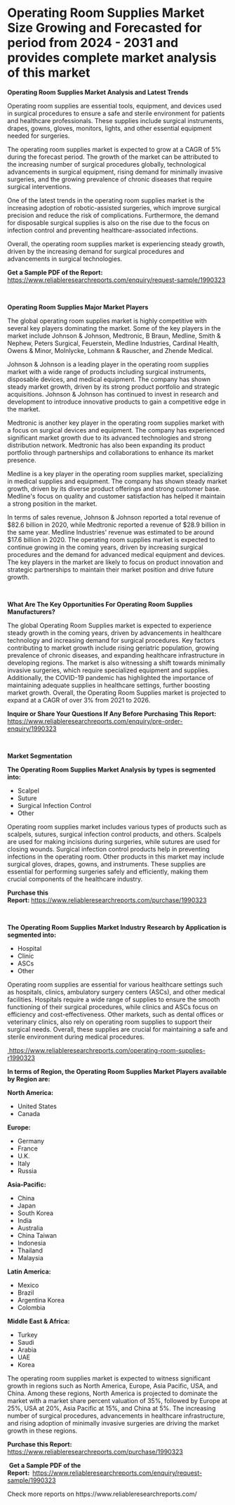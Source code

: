 <p><h1>Operating Room Supplies Market Size Growing and Forecasted for period from 2024 - 2031 and provides complete market analysis of this market</h1></p><p><strong>Operating Room Supplies Market Analysis and Latest Trends</strong></p>
<p><p>Operating room supplies are essential tools, equipment, and devices used in surgical procedures to ensure a safe and sterile environment for patients and healthcare professionals. These supplies include surgical instruments, drapes, gowns, gloves, monitors, lights, and other essential equipment needed for surgeries.</p><p>The operating room supplies market is expected to grow at a CAGR of 5% during the forecast period. The growth of the market can be attributed to the increasing number of surgical procedures globally, technological advancements in surgical equipment, rising demand for minimally invasive surgeries, and the growing prevalence of chronic diseases that require surgical interventions.</p><p>One of the latest trends in the operating room supplies market is the increasing adoption of robotic-assisted surgeries, which improve surgical precision and reduce the risk of complications. Furthermore, the demand for disposable surgical supplies is also on the rise due to the focus on infection control and preventing healthcare-associated infections.</p><p>Overall, the operating room supplies market is experiencing steady growth, driven by the increasing demand for surgical procedures and advancements in surgical technologies.</p></p>
<p><strong>Get a Sample PDF of the Report:&nbsp;</strong> <a href="https://www.reliableresearchreports.com/enquiry/request-sample/1990323">https://www.reliableresearchreports.com/enquiry/request-sample/1990323</a></p>
<p>&nbsp;</p>
<p><strong>Operating Room Supplies Major Market Players</strong></p>
<p><p>The global operating room supplies market is highly competitive with several key players dominating the market. Some of the key players in the market include Johnson & Johnson, Medtronic, B Braun, Medline, Smith & Nephew, Peters Surgical, Feuerstein, Medline Industries, Cardinal Health, Owens & Minor, Molnlycke, Lohmann & Rauscher, and Zhende Medical.</p><p>Johnson & Johnson is a leading player in the operating room supplies market with a wide range of products including surgical instruments, disposable devices, and medical equipment. The company has shown steady market growth, driven by its strong product portfolio and strategic acquisitions. Johnson & Johnson has continued to invest in research and development to introduce innovative products to gain a competitive edge in the market.</p><p>Medtronic is another key player in the operating room supplies market with a focus on surgical devices and equipment. The company has experienced significant market growth due to its advanced technologies and strong distribution network. Medtronic has also been expanding its product portfolio through partnerships and collaborations to enhance its market presence.</p><p>Medline is a key player in the operating room supplies market, specializing in medical supplies and equipment. The company has shown steady market growth, driven by its diverse product offerings and strong customer base. Medline's focus on quality and customer satisfaction has helped it maintain a strong position in the market.</p><p>In terms of sales revenue, Johnson & Johnson reported a total revenue of $82.6 billion in 2020, while Medtronic reported a revenue of $28.9 billion in the same year. Medline Industries' revenue was estimated to be around $17.6 billion in 2020. The operating room supplies market is expected to continue growing in the coming years, driven by increasing surgical procedures and the demand for advanced medical equipment and devices. The key players in the market are likely to focus on product innovation and strategic partnerships to maintain their market position and drive future growth.</p></p>
<p>&nbsp;</p>
<p><strong>What Are The Key Opportunities For Operating Room Supplies Manufacturers?</strong></p>
<p><p>The global Operating Room Supplies market is expected to experience steady growth in the coming years, driven by advancements in healthcare technology and increasing demand for surgical procedures. Key factors contributing to market growth include rising geriatric population, growing prevalence of chronic diseases, and expanding healthcare infrastructure in developing regions. The market is also witnessing a shift towards minimally invasive surgeries, which require specialized equipment and supplies. Additionally, the COVID-19 pandemic has highlighted the importance of maintaining adequate supplies in healthcare settings, further boosting market growth. Overall, the Operating Room Supplies market is projected to expand at a CAGR of over 3% from 2021 to 2026.</p></p>
<p><strong>Inquire or Share Your Questions If Any Before Purchasing This Report:</strong> <a href="https://www.reliableresearchreports.com/enquiry/pre-order-enquiry/1990323">https://www.reliableresearchreports.com/enquiry/pre-order-enquiry/1990323</a></p>
<p>&nbsp;</p>
<p><strong>Market Segmentation</strong></p>
<p><strong>The Operating Room Supplies Market Analysis by types is segmented into:</strong></p>
<p><ul><li>Scalpel</li><li>Suture</li><li>Surgical Infection Control</li><li>Other</li></ul></p>
<p><p>Operating room supplies market includes various types of products such as scalpels, sutures, surgical infection control products, and others. Scalpels are used for making incisions during surgeries, while sutures are used for closing wounds. Surgical infection control products help in preventing infections in the operating room. Other products in this market may include surgical gloves, drapes, gowns, and instruments. These supplies are essential for performing surgeries safely and efficiently, making them crucial components of the healthcare industry.</p></p>
<p><strong>Purchase this Report:&nbsp;</strong><a href="https://www.reliableresearchreports.com/purchase/1990323">https://www.reliableresearchreports.com/purchase/1990323</a></p>
<p>&nbsp;</p>
<p><strong>The Operating Room Supplies Market Industry Research by Application is segmented into:</strong></p>
<p><ul><li>Hospital</li><li>Clinic</li><li>ASCs</li><li>Other</li></ul></p>
<p><p>Operating room supplies are essential for various healthcare settings such as hospitals, clinics, ambulatory surgery centers (ASCs), and other medical facilities. Hospitals require a wide range of supplies to ensure the smooth functioning of their surgical procedures, while clinics and ASCs focus on efficiency and cost-effectiveness. Other markets, such as dental offices or veterinary clinics, also rely on operating room supplies to support their surgical needs. Overall, these supplies are crucial for maintaining a safe and sterile environment during medical procedures.</p></p>
<p><a href="https://www.reliableresearchreports.com/operating-room-supplies-r1990323">&nbsp;https://www.reliableresearchreports.com/operating-room-supplies-r1990323</a></p>
<p><strong>In terms of Region, the Operating Room Supplies Market Players available by Region are:</strong></p>
<p>
    <p> <strong> North America: </strong>
        <ul>
            <li>United States</li>
            <li>Canada</li>
        </ul>
        </p> 
    <p> <strong> Europe: </strong>
        <ul>
            <li>Germany</li>
            <li>France</li>
            <li>U.K.</li>
            <li>Italy</li>
            <li>Russia</li>
        </ul>
        </p> 
    <p> <strong> Asia-Pacific: </strong>
        <ul>
            <li>China</li>
            <li>Japan</li>
            <li>South Korea</li>
            <li>India</li>
            <li>Australia</li>
            <li>China Taiwan</li>
            <li>Indonesia</li>
            <li>Thailand</li>
            <li>Malaysia</li>
        </ul>
        </p> 
    <p> <strong> Latin America: </strong>
        <ul>
            <li>Mexico</li>
            <li>Brazil</li>
            <li>Argentina Korea</li>
            <li>Colombia</li>
        </ul>
        </p> 
    <p> <strong> Middle East & Africa: </strong>
        <ul>
            <li>Turkey</li>
            <li>Saudi</li>
            <li>Arabia</li>
            <li>UAE</li>
            <li>Korea</li>
        </ul>
    </p>
    </p>
<p><p>The operating room supplies market is expected to witness significant growth in regions such as North America, Europe, Asia Pacific, USA, and China. Among these regions, North America is projected to dominate the market with a market share percent valuation of 35%, followed by Europe at 25%, USA at 20%, Asia Pacific at 15%, and China at 5%. The increasing number of surgical procedures, advancements in healthcare infrastructure, and rising adoption of minimally invasive surgeries are driving the market growth in these regions.</p></p>
<p><strong>Purchase this Report: </strong><a href="https://www.reliableresearchreports.com/purchase/1990323">https://www.reliableresearchreports.com/purchase/1990323</a></p>
<p>&nbsp;<strong>Get a Sample PDF of the Report:&nbsp;&nbsp;</strong><a href="https://www.reliableresearchreports.com/enquiry/request-sample/1990323">https://www.reliableresearchreports.com/enquiry/request-sample/1990323</a></p>
<p><strong></strong></p>
<p>Check more reports on https://www.reliableresearchreports.com/</p>